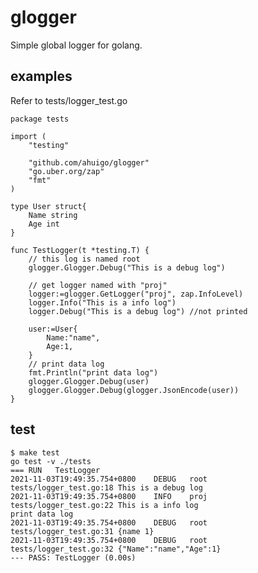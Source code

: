 # glogger
Simple global logger for golang.

## examples
Refer to tests/logger_test.go


    package tests

    import (
        "testing"

        "github.com/ahuigo/glogger"
        "go.uber.org/zap"
        "fmt"
    )

    type User struct{
        Name string 
        Age int
    }

    func TestLogger(t *testing.T) {
        // this log is named root
        glogger.Glogger.Debug("This is a debug log")

        // get logger named with "proj"
        logger:=glogger.GetLogger("proj", zap.InfoLevel)
        logger.Info("This is a info log")
        logger.Debug("This is a debug log") //not printed

        user:=User{
            Name:"name",
            Age:1,
        }
        // print data log
        fmt.Println("print data log")
        glogger.Glogger.Debug(user)
        glogger.Glogger.Debug(glogger.JsonEncode(user))
    }

## test
    $ make test
    go test -v ./tests
    === RUN   TestLogger
    2021-11-03T19:49:35.754+0800	DEBUG	root	tests/logger_test.go:18	This is a debug log
    2021-11-03T19:49:35.754+0800	INFO	proj	tests/logger_test.go:22	This is a info log
    print data log
    2021-11-03T19:49:35.754+0800	DEBUG	root	tests/logger_test.go:31	{name 1}
    2021-11-03T19:49:35.754+0800	DEBUG	root	tests/logger_test.go:32	{"Name":"name","Age":1}
    --- PASS: TestLogger (0.00s)

